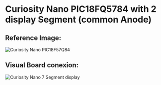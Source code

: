 # Curiosity Nano PIC18FQ5784 with 2 display Segment (common Anode)

## Reference Image:

![Curiosity Nano PIC18F57Q84](https://onlinedocs.microchip.com/pr/GUID-775CB39B-A837-4214-A580-87DE952F6AC1-en-US-3/GUID-3D088918-58D2-4A77-93DD-7EF3307DD253-low.png)

## Visual Board conexion:

![Curiosity Nano 7 Segment display](/Curiosity_nano_7Segment-display.jpg)

